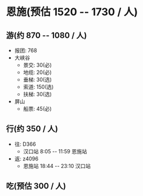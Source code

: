 # 恩施(预估 1520 -- 1730 / 人)

## 游(约 870 -- 1080 / 人)

- 报团: 768
- 大峡谷
  - 景交: 30(必)
  - 地缆: 20(必)
  - 垂梯: 30(选)
  - 索道: 150(选)
  - 扶梯: 30(选)
- 屏山
  - 船票: 45(必)

## 行(约 350 / 人)

- 往: D366
  <!-- - 武汉站 7:35 -- 11:59 恩施站 -->
  - 汉口站 8:05 -- 11:59 恩施站
- 返: z4096
  - 恩施站 18:44 -- 23:10 汉口站

## 吃(预估 300 / 人)
